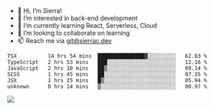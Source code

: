 - 👋 Hi, I’m Sierra!
- 👀 I’m interested in back-end development
- 🌱 I’m currently learning React, Serverless, Cloud
- 💞️ I’m looking to collaborate on learning
- 📫 Reach me via git@sierrac.dev

<!--START_SECTION:waka-->

```text
TSX          14 hrs 54 mins  ███████████████▓░░░░░░░░░   62.83 %
TypeScript   2 hrs 53 mins   ███░░░░░░░░░░░░░░░░░░░░░░   12.16 %
JavaScript   2 hrs 10 mins   ██▒░░░░░░░░░░░░░░░░░░░░░░   09.14 %
SCSS         1 hrs 45 mins   ██░░░░░░░░░░░░░░░░░░░░░░░   07.35 %
JSX          1 hrs 25 mins   █▒░░░░░░░░░░░░░░░░░░░░░░░   05.94 %
unknown      0 hrs 14 mins   ▒░░░░░░░░░░░░░░░░░░░░░░░░   00.97 %
```

<!--END_SECTION:waka-->


![](https://hit.yhype.me/github/profile?user_id=7351311)
